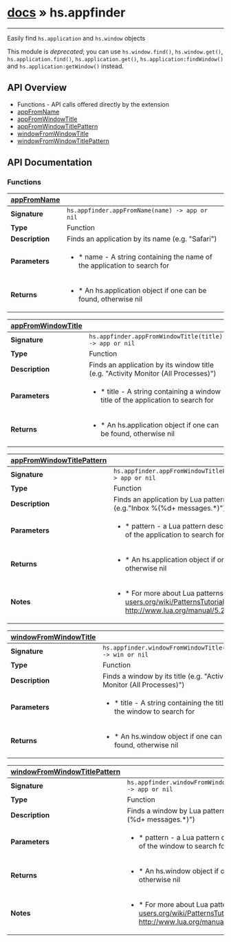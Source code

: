 # [docs](index.md) » hs.appfinder
---

Easily find ```hs.application``` and ```hs.window``` objects

This module is *deprecated*; you can use `hs.window.find()`, `hs.window.get()`, `hs.application.find()`,
`hs.application.get()`, `hs.application:findWindow()` and `hs.application:getWindow()` instead.

## API Overview
* Functions - API calls offered directly by the extension
 * [appFromName](#appFromName)
 * [appFromWindowTitle](#appFromWindowTitle)
 * [appFromWindowTitlePattern](#appFromWindowTitlePattern)
 * [windowFromWindowTitle](#windowFromWindowTitle)
 * [windowFromWindowTitlePattern](#windowFromWindowTitlePattern)

## API Documentation

### Functions

| [appFromName](#appFromName)         |                                                                                     |
| --------------------------------------------|-------------------------------------------------------------------------------------|
| **Signature**                               | `hs.appfinder.appFromName(name) -> app or nil`                                                                    |
| **Type**                                    | Function                                                                     |
| **Description**                             | Finds an application by its name (e.g. "Safari")                                                                     |
| **Parameters**                              | <ul><li> * name - A string containing the name of the application to search for</li></ul> |
| **Returns**                                 | <ul><li> * An hs.application object if one can be found, otherwise nil</li></ul>          |

| [appFromWindowTitle](#appFromWindowTitle)         |                                                                                     |
| --------------------------------------------|-------------------------------------------------------------------------------------|
| **Signature**                               | `hs.appfinder.appFromWindowTitle(title) -> app or nil`                                                                    |
| **Type**                                    | Function                                                                     |
| **Description**                             | Finds an application by its window title (e.g. "Activity Monitor (All Processes)")                                                                     |
| **Parameters**                              | <ul><li> * title - A string containing a window title of the application to search for</li></ul> |
| **Returns**                                 | <ul><li> * An hs.application object if one can be found, otherwise nil</li></ul>          |

| [appFromWindowTitlePattern](#appFromWindowTitlePattern)         |                                                                                     |
| --------------------------------------------|-------------------------------------------------------------------------------------|
| **Signature**                               | `hs.appfinder.appFromWindowTitlePattern(pattern) -> app or nil`                                                                    |
| **Type**                                    | Function                                                                     |
| **Description**                             | Finds an application by Lua pattern in its window title (e.g."Inbox %(%d+ messages.*)")                                                                     |
| **Parameters**                              | <ul><li> * pattern - a Lua pattern describing a window title of the application to search for</li></ul> |
| **Returns**                                 | <ul><li> * An hs.application object if one can be found, otherwise nil</li></ul>          |
| **Notes**                                   | <ul><li> * For more about Lua patterns, see http://lua-users.org/wiki/PatternsTutorial and http://www.lua.org/manual/5.2/manual.html#6.4.1</li></ul>                |

| [windowFromWindowTitle](#windowFromWindowTitle)         |                                                                                     |
| --------------------------------------------|-------------------------------------------------------------------------------------|
| **Signature**                               | `hs.appfinder.windowFromWindowTitle(title) -> win or nil`                                                                    |
| **Type**                                    | Function                                                                     |
| **Description**                             | Finds a window by its title (e.g. "Activity Monitor (All Processes)")                                                                     |
| **Parameters**                              | <ul><li> * title - A string containing the title of the window to search for</li></ul> |
| **Returns**                                 | <ul><li> * An hs.window object if one can be found, otherwise nil</li></ul>          |

| [windowFromWindowTitlePattern](#windowFromWindowTitlePattern)         |                                                                                     |
| --------------------------------------------|-------------------------------------------------------------------------------------|
| **Signature**                               | `hs.appfinder.windowFromWindowTitlePattern(pattern) -> app or nil`                                                                    |
| **Type**                                    | Function                                                                     |
| **Description**                             | Finds a window by Lua pattern in its title (e.g."Inbox %(%d+ messages.*)")                                                                     |
| **Parameters**                              | <ul><li> * pattern - a Lua pattern describing a window title of the window to search for</li></ul> |
| **Returns**                                 | <ul><li> * An hs.window object if one can be found, otherwise nil</li></ul>          |
| **Notes**                                   | <ul><li> * For more about Lua patterns, see http://lua-users.org/wiki/PatternsTutorial and http://www.lua.org/manual/5.2/manual.html#6.4.1</li></ul>                |

